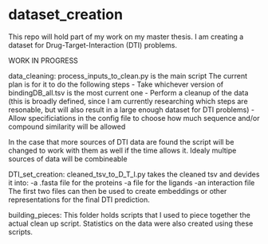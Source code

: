 # dataset_creation
This repo will hold part of my work on my master thesis. I am creating a dataset for Drug-Target-Interaction (DTI) problems.


WORK IN PROGRESS

data_cleaning:
process_inputs_to_clean.py is the main script
The current plan is for it to do the following steps
	- Take whichever version of bindingDB_all.tsv is the most current one
	- Perform a cleanup of the data (this is broadly defined, since I am currently researching which steps are resonable, but will also result in a large enough dataset for DTI problems)
	- Allow specificiations in the config file to choose how much sequence and/or compound similarity will be allowed
	
In the case that more sources of DTI data are found the script will be changed to work with them as well if the time allows it.
Idealy multipe sources of data will be combineable

DTI_set_creation:
cleaned_tsv_to_D_T_I.py takes the cleaned tsv and devides it into:
	-a .fasta file for the proteins
	-a file for the ligands
	-an interaction file 
The first two files can then be used to create embeddings or other representations for the final DTI prediction. 

building_pieces:
This folder holds scripts that I used to piece together the actual clean up script. 
Statistics on the data were also created using these scripts.
